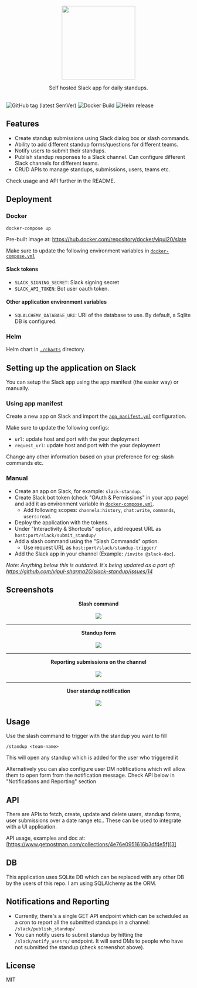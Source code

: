 
<p align="center"><img src="https://i.imgur.com/joR753C.png" width="200px"/></p>

<div align="center">Self hosted Slack app for daily standups.</div></br>

![GitHub tag (latest SemVer)](https://img.shields.io/github/v/tag/vipul-sharma20/slate?style=flat-square)
![Docker Build](https://github.com/vipul-sharma20/slate/actions/workflows/docker-build.yml/badge.svg)
![Helm release](https://github.com/vipul-sharma20/slate/actions/workflows/release.yml/badge.svg)

## Features

- Create standup submissions using Slack dialog box or slash commands.
- Ability to add different standup forms/questions for different teams.
- Notify users to submit their standups.
- Publish standup responses to a Slack channel. Can configure different Slack
  channels for different teams.
- CRUD APIs to manage standups, submissions, users, teams etc.


Check usage and API further in the README.

## Deployment

### Docker

```
docker-compose up
```

Pre-built image at: https://hub.docker.com/repository/docker/vipul20/slate

Make sure to update the following environment variables in [`docker-compose.yml`](./docker-compose.yml)

#### Slack tokens

- `SLACK_SIGNING_SECRET`: Slack signing secret
- `SLACK_API_TOKEN`: Bot user oauth token.

#### Other application environment variables

- `SQLALCHEMY_DATABASE_URI`: URI of the database to use. By default, a Sqlite DB is configured.


### Helm

Helm chart in [`./charts`](./charts) directory.

## Setting up the application on Slack

You can setup the Slack app using the app manifest (the easier way) or manually.

### Using app manifest

Create a new app on Slack and import the [`app_manifest.yml`](./app_manifest.yml) configuration.

Make sure to update the following configs:

- `url`: update host and port with the your deployment
- `request_url`: update host and port with the your deployment

Change any other information based on your preference for eg: slash commands etc.

### Manual

- Create an app on Slack, for example: `slack-standup`.
- Create Slack bot token (check "OAuth & Permissions" in your app page) and add
  it as environment variable in [`docker-compose.yml`](./docker-compose.yml).
    - Add following scopes: `channels:history`, `chat:write`, `commands`,
      `users:read`.
- Deploy the application with the tokens.
- Under "Interactivity & Shortcuts" option, add request URL as
  `host:port/slack/submit_standup/`
- Add a slash command using the "Slash Commands" option.
    - Use request URL as `host:port/slack/standup-trigger/`
- Add the Slack app in your channel (Example: `/invite @slack-doc`).


*Note: Anything below this is outdated. It's being updated as a part of: https://github.com/vipul-sharma20/slack-standup/issues/14*

## Screenshots

<p align="center">
    <b>Slash command</b><br/><br/>
    <img src="https://i.imgur.com/LYXXTax.png" />
</p>

---

<p align="center">
    <b>Standup form</b><br/><br/>
    <img src="https://i.imgur.com/XemSNPf.png" />
</p>

---

<p align="center">
    <b>Reporting submissions on the channel</b><br/><br/>
    <img src="https://i.imgur.com/Ns4YLd2.png" />
</p>

---

<p align="center">
    <b>User standup notification</b><br/><br/>
    <img src="https://i.imgur.com/V6kxTCS.png" />
</p>


## Usage

Use the slash command to trigger with the standup you want to fill

`/standup <team-name>`

This will open any standup which is added for the user who triggered it

Alternatively you can also configure user DM notifications which will allow
them to open form from the notification message. Check API below in
"Notifications and Reporting" section

## API

There are APIs to fetch, create, update and delete users, standup forms, user
submissions over a date range etc.. These can be used to integrate with a UI
application.

API usage, examples and doc at: [https://www.getpostman.com/collections/4e76e0951616b3df4e5f][3]

## DB

This application uses SQLite DB which can be replaced with any other DB by the
users of this repo. I am using SQLAlchemy as the ORM.

## Notifications and Reporting

* Currently, there's a single GET API endpoint which can be scheduled as a cron
  to report all the submitted standups in a channel: `/slack/publish_standup/`
* You can notify users to submit standup by hitting the `/slack/notify_usesrs/`
  endpoint. It will send DMs to people who have not submitted the standup
  (check screenshot above).

## License

MIT


[0]: https://i.imgur.com/LYXXTax.png
[1]: https://i.imgur.com/XemSNPf.png
[2]: https://i.imgur.com/Ns4YLd2.png
[3]: https://www.getpostman.com/collections/4e76e0951616b3df4e5f
[4]: https://api.slack.com/surfaces#modals
[5]: https://bit.ly/340PukR
[6]: https://i.imgur.com/l94Tg4U.png
[7]: https://github.com/vipul-sharma20/slack-standup/releases/tag/v0.3-beta

